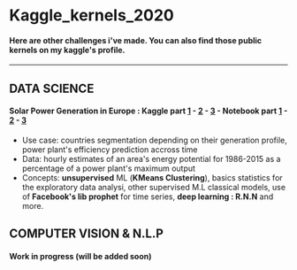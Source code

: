 # Kaggle_kernels_2020
#### Here are other challenges i've made. You can also find those public kernels on my kaggle's profile. 
---


## DATA SCIENCE

#### Solar Power Generation in Europe : Kaggle part [1](https://www.kaggle.com/obrunet/clustering-part-1-3) - [2](https://www.kaggle.com/obrunet/exploratory-data-analysis-part-2-3) - [3](https://www.kaggle.com/obrunet/exploratory-data-analysis-part-2-3) - Notebook part [1](https://github.com/obrunet/Kaggle_kernels_2020/blob/master/Solar%20power%20generation/02.POC.01_Solar_Clustering.ipynb) - [2](https://github.com/obrunet/Kaggle_kernels_2020/blob/master/Solar%20power%20generation/02.POC.02_Solar_EDA.ipynb) - [3](https://github.com/obrunet/Kaggle_kernels_2020/blob/master/Solar%20power%20generation/02.POC.02_Solar_EDA.ipynb)
* Use case: countries segmentation depending on their generation profile, power plant's efficiency prediction accross time 
* Data: hourly estimates of an area's energy potential for 1986-2015 as a percentage of a power plant's maximum output
* Concepts: __unsupervised__ ML (__KMeans Clustering__), basics statistics for the exploratory data analysi, other supervised M.L classical models, use of __Facebook's lib prophet__ for time series, __deep learning : R.N.N__ and more. 


## COMPUTER VISION & N.L.P

#### Work in progress (will be added soon)






